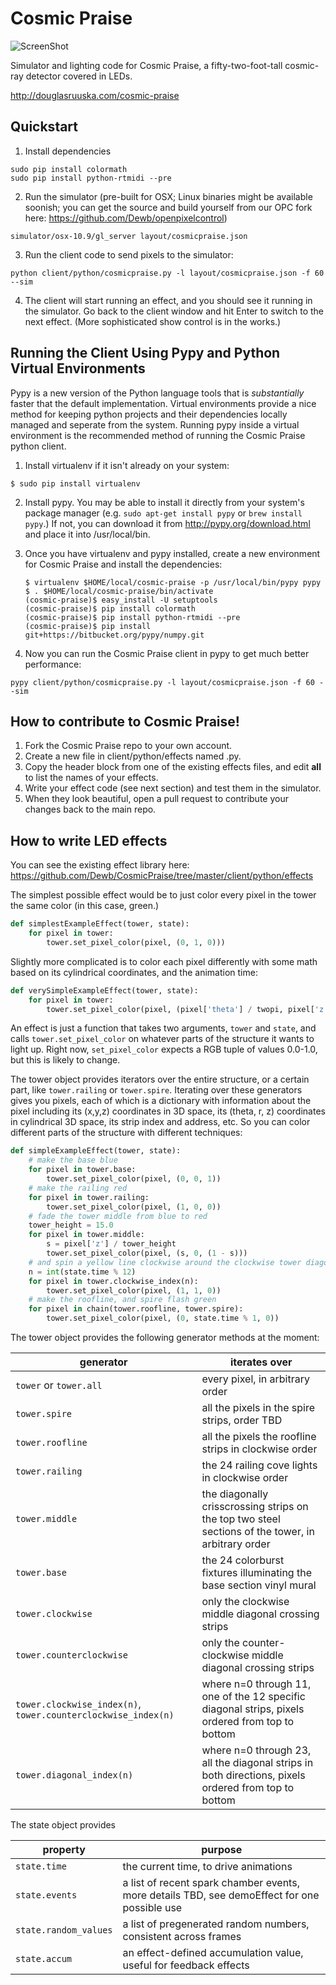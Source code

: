 Cosmic Praise
=============

![ScreenShot](https://raw.github.com/Dewb/CosmicPraise/master/docs/simulator.png)

Simulator and lighting code for Cosmic Praise, a fifty-two-foot-tall cosmic-ray detector covered in LEDs.

http://douglasruuska.com/cosmic-praise


Quickstart
----------

1. Install dependencies

  ```
  sudo pip install colormath 
  sudo pip install python-rtmidi --pre
  ```
  
2. Run the simulator (pre-built for OSX; Linux binaries might be available soonish; you can get the source and build yourself from our OPC fork here: https://github.com/Dewb/openpixelcontrol) 

  ```
  simulator/osx-10.9/gl_server layout/cosmicpraise.json
  ```

3. Run the client code to send pixels to the simulator:

  ```
  python client/python/cosmicpraise.py -l layout/cosmicpraise.json -f 60 --sim
  ```
  
4. The client will start running an effect, and you should see it running in the simulator. Go back to the client window and hit Enter to switch to the next effect. (More sophisticated show control is in the works.)

Running the Client Using Pypy and Python Virtual Environments
-----------------------------------------------

Pypy is a new version of the Python language tools that is *substantially* faster that the default implementation. Virtual environments provide a nice method for keeping python projects and their dependencies locally managed and seperate from the system.  Running pypy inside a virtual environment is the recommended method of running the Cosmic Praise python client.

1. Install virtualenv if it isn't already on your system:

  ```
  $ sudo pip install virtualenv
  ```
  
2. Install pypy. You may be able to install it directly from your system's package manager (e.g. `sudo apt-get install pypy` or `brew install pypy`.) If not, you can download it from http://pypy.org/download.html and place it into /usr/local/bin.

3. Once you have virtualenv and pypy installed, create a new environment for Cosmic Praise and install the dependencies:

   ```
   $ virtualenv $HOME/local/cosmic-praise -p /usr/local/bin/pypy pypy
   $ . $HOME/local/cosmic-praise/bin/activate
   (cosmic-praise)$ easy_install -U setuptools
   (cosmic-praise)$ pip install colormath
   (cosmic-praise)$ pip install python-rtmidi --pre
   (cosmic-praise)$ pip install git+https://bitbucket.org/pypy/numpy.git
   ```

4. Now you can run the Cosmic Praise client in pypy to get much better performance:

  ```
  pypy client/python/cosmicpraise.py -l layout/cosmicpraise.json -f 60 --sim
  ```

How to contribute to Cosmic Praise!
---------------------------

1. Fork the Cosmic Praise repo to your own account.
2. Create a new file in client/python/effects named <your name>.py.
3. Copy the header block from one of the existing effects files, and edit __all__ to list the names of your effects.
4. Write your effect code (see next section) and test them in the simulator.
5. When they look beautiful, open a pull request to contribute your changes back to the main repo.

How to write LED effects
-----------

You can see the existing effect library here:
https://github.com/Dewb/CosmicPraise/tree/master/client/python/effects

The simplest possible effect would be to just color every pixel in the tower the same color (in this case, green.)

```python
def simplestExampleEffect(tower, state):
    for pixel in tower:
        tower.set_pixel_color(pixel, (0, 1, 0)))
```

Slightly more complicated is to color each pixel differently with some math based on its cylindrical coordinates, and the animation time:

```python
def verySimpleExampleEffect(tower, state):
    for pixel in tower:
        tower.set_pixel_color(pixel, (pixel['theta'] / twopi, pixel['z'] / 15, state.time % 1))
```

An effect is just a function that takes two arguments, `tower` and `state`, and calls `tower.set_pixel_color` on whatever parts of the structure it wants to light up. Right now, `set_pixel_color` expects a RGB tuple of values 0.0-1.0, but this is likely to change.

The tower object provides iterators over the entire structure, or a certain part, like `tower.railing` or `tower.spire`. Iterating over these generators gives you pixels, each of which is a dictionary with information about the pixel including its (x,y,z) coordinates in 3D space, its (theta, r, z)  coordinates in cylindrical 3D space, its strip index and address, etc. So you can color different parts of the structure with different techniques:

```python
def simpleExampleEffect(tower, state):
    # make the base blue
    for pixel in tower.base:
        tower.set_pixel_color(pixel, (0, 0, 1))
    # make the railing red
    for pixel in tower.railing:
        tower.set_pixel_color(pixel, (1, 0, 0))
    # fade the tower middle from blue to red
    tower_height = 15.0
    for pixel in tower.middle:
        s = pixel['z'] / tower_height
        tower.set_pixel_color(pixel, (s, 0, (1 - s)))
    # and spin a yellow line clockwise around the clockwise tower diagonals
    n = int(state.time % 12)
    for pixel in tower.clockwise_index(n):
        tower.set_pixel_color(pixel, (1, 1, 0))
    # make the roofline, and spire flash green
    for pixel in chain(tower.roofline, tower.spire):
        tower.set_pixel_color(pixel, (0, state.time % 1, 0))
```

The tower object provides the following generator methods at the moment:

generator | iterates over
----------|-----
`tower` or `tower.all` | every pixel, in arbitrary order 
`tower.spire` | all the pixels in the spire strips, order TBD 
`tower.roofline` | all the pixels the roofline strips in clockwise order 
`tower.railing` | the 24 railing cove lights in clockwise order
`tower.middle` | the diagonally crisscrossing strips on the top two steel sections of the tower, in arbitrary order
`tower.base` | the 24 colorburst fixtures illuminating the base section vinyl mural
`tower.clockwise` | only the clockwise middle diagonal crossing strips
`tower.counterclockwise` | only the counter-clockwise middle diagonal crossing strips
`tower.clockwise_index(n)`, `tower.counterclockwise_index(n)` | where n=0 through 11, one of the 12 specific diagonal strips, pixels ordered from top to bottom
`tower.diagonal_index(n)` | where n=0 through 23, all the diagonal strips in both directions, pixels ordered from top to bottom

The state object provides 

property | purpose
---------|--------
`state.time` | the current time, to drive animations
`state.events` | a list of recent spark chamber events, more details TBD, see demoEffect for one possible use
`state.random_values` | a list of pregenerated random numbers, consistent across frames
`state.accum` | an effect-defined accumulation value, useful for feedback effects
